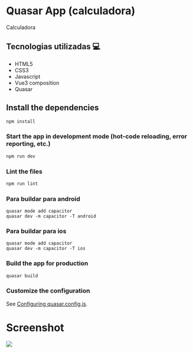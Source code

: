 # Quasar App (calculadora)

Calculadora

## Tecnologias utilizadas 💻
<ul>
  <li>HTML5</li>
  <li>CSS3</li>
  <li>Javascript</li>
  <li>Vue3 composition</li>
  <li>Quasar</li>
</ul>

## Install the dependencies
```bash
npm install
```

### Start the app in development mode (hot-code reloading, error reporting, etc.)
```bash
npm run dev
```


### Lint the files
```bash
npm run lint
```

### Para buildar para android
```
quasar mode add capacitor
quasar dev -m capacitor -T android
```

### Para buildar para ios
```
quasar mode add capacitor
quasar dev -m capacitor -T ios
```

### Build the app for production
```bash
quasar build
```

### Customize the configuration
See [Configuring quasar.config.js](https://v2.quasar.dev/quasar-cli-vite/quasar-config-js).


# Screenshot

<img src="Projeto-sem-título.gif">
